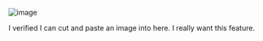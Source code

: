 ![image](https://github.com/jbfaden/dev/assets/3385225/33bc3643-4e3f-4b7e-b89a-b94a708e6068)

I verified I can cut and paste an image into here.  I really want this feature.
